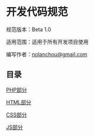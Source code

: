 开发代码规范
===================

规范版本：Beta 1.0 

适用范围：适用于所有开发项目使用 

编写作者：[nolanchou@gmail.com](mailto:nolanchou@gmail.com) 


目录
----------
[PHP部分](/php.md)

[HTML部分](/html.md)

[CSS部分](/css.md)

[JS部分](/javascript.md)